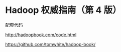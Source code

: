 # Hadoop 权威指南（第 4 版）

配套代码

<http://hadoopbook.com/code.html>

<https://github.com/tomwhite/hadoop-book/>
